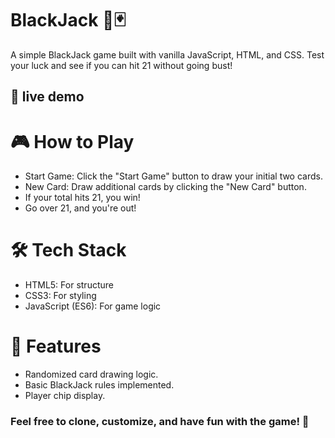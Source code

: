 # BlackJack 🎲🃏
A simple BlackJack game built with vanilla JavaScript, HTML, and CSS. Test your luck and see if you can hit 21 without going bust!
## 👀 live demo 

# 🎮 How to Play
- Start Game: Click the "Start Game" button to draw your initial two cards.
- New Card: Draw additional cards by clicking the "New Card" button.
- If your total hits 21, you win!
- Go over 21, and you're out!

# 🛠 Tech Stack
- HTML5: For structure
- CSS3: For styling
- JavaScript (ES6): For game logic

# 🚀 Features
- Randomized card drawing logic.
- Basic BlackJack rules implemented.
- Player chip display.

### Feel free to clone, customize, and have fun with the game! 🎉
